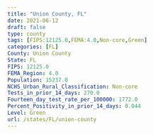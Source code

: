 ```yaml
---
title: "Union County, FL"
date: 2021-06-12
draft: false
type: county
tags: [FIPS:12125.0,FEMA:4.0,Non-core,Green]
categories: [FL]
County: Union County
State: FL
FIPS: 12125.0
FEMA_Region: 4.0
Population: 15237.0
NCHS_Urban_Rural_Classification: Non-core
Tests_in_prior_14_days: 270.0
Fourteen_day_test_rate_per_100000: 1772.0
Percent_Positivity_in_prior_14_days: 0.044
Level: Green
url: /states/FL/union-county
---
```



